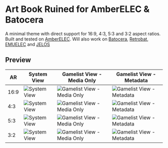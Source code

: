 # Art Book Ruined for AmberELEC & Batocera

A minimal theme with direct support for 16:9, 4:3, 5:3 and 3:2 aspect ratios.  
Built and tested on [AmberELEC](https://AmberELEC.org).  Will also work on [Batocera](https://batocera.org/), [Retrobat](https://github.com/kaylh/RetroBat), [EMUELEC](https://github.com/EmuELEC/EmuELEC) and [JELOS](https://github.com/JustEnoughLinuxOS/distribution)

## Preview

| AR | System View | Gamelist View - Media Only | Gamelist View - Metadata |
|----|----|----|----|
| 16:9 | ![System View](https://i.imgur.com/Wbs0tb9.png) | ![Gamelist View - Media Only](https://i.imgur.com/0RE73pz.png) | ![Gamelist View - Metadata](https://i.imgur.com/i2tZru1.png) |
| 4:3 | ![System View](https://i.imgur.com/oLxtHJE.png) | ![Gamelist View - Media Only](https://i.imgur.com/hBkhbTn.png) | ![Gamelist View - Metadata](https://i.imgur.com/XdN7fTm.png) |
| 5:3 | ![System View](https://i.imgur.com/EpjCLRB.png) | ![Gamelist View - Media Only](https://i.imgur.com/jA02oNx.png) | ![Gamelist View - Metadata](https://i.imgur.com/mTRzPPe.png) |
| 3:2 | ![System View](https://i.imgur.com/n0mNFAX.png) | ![Gamelist View - Media Only](https://i.imgur.com/Q14hh9a.png) | ![Gamelist View - Metadata](https://i.imgur.com/MCsdCF8.png) |
